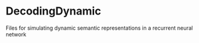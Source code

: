 # DecodingDynamic
Files for simulating dynamic semantic representations in a recurrent neural network
